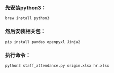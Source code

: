 ### 先安装python3：
    brew install python3
    
### 然后安装相关包：
    pip install pandas openpyxl Jinja2

### 执行命令：   
    python3 staff_attendance.py origin.xlsx hr.xlsx
